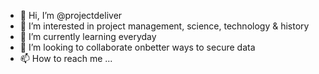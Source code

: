 - 👋 Hi, I’m @projectdeliver
- 👀 I’m interested in project management, science, technology & history
- 🌱 I’m currently learning everyday
- 💞️ I’m looking to collaborate onbetter ways to secure data
- 📫 How to reach me ...

<!---
projectdeliver/projectdeliver is a ✨ special ✨ repository because its `README.md` (this file) appears on your GitHub profile.
You can click the Preview link to take a look at your changes.
--->
